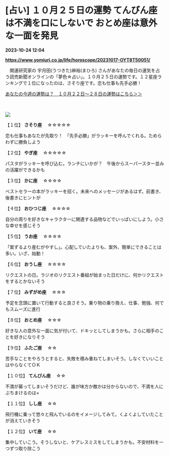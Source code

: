 # [占い] １０月２５日の運勢 てんびん座は不満を口にしないで おとめ座は意外な一面を発見

**2023-10-24 12:04**

**https://www.yomiuri.co.jp/life/horoscope/20231017-OYT8T50051/**

　開運研究家の 宇月田(うつきた)麻裕(まひろ) さんがあなたの毎日の運気を占う読売新聞オンラインの「夢色☆占い」。１０月２５日の運勢です。１２星座ランキングで１位になったのは、さそり座です。恋も仕事も先手必勝！

[あなたの今週の運勢は？　１０月２２日～２８日の運勢はこちら＞＞](https://www.yomiuri.co.jp/life/horoscope/20231019-OYT8T50031/)

　

![](https://www.yomiuri.co.jp/media/2023/10/20231017-OYT8I50033-1.jpg)

【１位】 **さそり座** 　☆☆☆☆☆

恋も仕事もあなたが先取り！　「先手必勝」がラッキーを呼んでくれる。ためらわずに勝負しよう

【２位】 **やぎ座** 　☆☆☆☆☆

パスタがラッキーを呼び込む。ランチにいかが？　午後からスーパースター並みの活躍ができるかも

【３位】 **かに座** 　☆☆☆☆

ベストセラーの本がラッキーを招く。未来へのメッセージがあるはず。前書き、後書きにヒントが

【４位】 **おひつじ座** 　☆☆☆☆

自分の周りを好きなキャラクターに関連する品物などでいっぱいにしよう。小さな幸せを感じそう

【５位】 **うお座** 　☆☆☆☆

「案ずるより産むがやすし」。心配していたよりも、案外、簡単にできることは多い。いざ、始動！

【６位】 **おうし座** 　☆☆☆☆

リクエストの日。ラジオのリクエスト番組が始まった日だけに、何かリクエストをするとかないそう

【７位】 **みずがめ座** 　☆☆☆

予定を念頭に置いて行動すると良さそう。乗り物の乗り換え、仕事、勉強、何でもスムーズに進行

【８位】 **おとめ座** 　☆☆☆

好きな人の意外な一面に気が付いて、ドキッとしてしまうかも。さらに相手のことを好きになりそう

【９位】 **ふたご座** 　☆☆

苦手なことをやろうとすると、失敗を積み重ねてしまいそう。しなくていいことはやらなくてＯＫ

【１０位】 **てんびん座** 　☆☆

不満が募ってしまいそうだけど、誰が味方か敵かは分からないので、不満を人にぶちまけるのは×

【１１位】 **しし座** 　☆☆

飛行機に乗って悠々と飛んでいるのをイメージしてみて。くよくよしていたことが消えていきそう

【１２位】 **いて座** 　☆☆

集中していこう。そうしないと、ケアレスミスをしてしまうかも。不安材料を一つずつ取り除こう